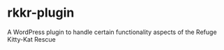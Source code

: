 # rkkr-plugin
A WordPress plugin to handle certain functionality aspects of the Refuge Kitty-Kat Rescue

